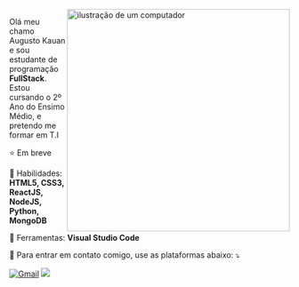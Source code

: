 <img src="https://raw.githubusercontent.com/MicaelliMedeiros/micaellimedeiros/master/image/computer-illustration.png" alt="ilustração de um computador" min-width="400px" max-width="400px" width="400px" align="right">

<p align="left"> 
  Olá meu chamo Augusto Kauan e sou estudante de programação <strong>FullStack</strong>.<br>
  Estou cursando o 2º Ano do Ensimo Médio, e pretendo me formar em T.I
</p>

<p align="left">
  ⭐ Em breve
</p>

<p align="left">
  🦄 Habilidades: <strong>HTML5, CSS3, ReactJS, NodeJS, Python, MongoDB</strong>
</p>

<p align="left">
  💼 Ferramentas: <strong>Visual Studio Code</strong>
</p>

<p align="left">
  💌 Para entrar em contato comigo, use as plataformas abaixo: ⤵️
</p>

<p align="left">
  <a href="mailto:augustokauanpsilva@gmail.com" title="Gmail">
  <img src="https://img.shields.io/badge/-Gmail-FF0000?style=for-the-badge&labelColor=FF0000&logo=gmail&logoColor=white&link=LINK-DO-SEU-GMAIL" alt="Gmail"/></a>

  <a href="https://discord.gg/zNB4DEpSJ4">
  <img src="https://img.shields.io/badge/Discord-%235865F2.svg?style=for-the-badge&logo=discord&logoColor=white">
  </a>
</p>

